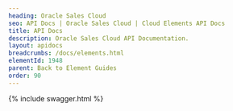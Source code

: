 ```yaml
---
heading: Oracle Sales Cloud
seo: API Docs | Oracle Sales Cloud | Cloud Elements API Docs
title: API Docs
description: Oracle Sales Cloud API Documentation.
layout: apidocs
breadcrumbs: /docs/elements.html
elementId: 1948
parent: Back to Element Guides
order: 90
---
```


{% include swagger.html %}
